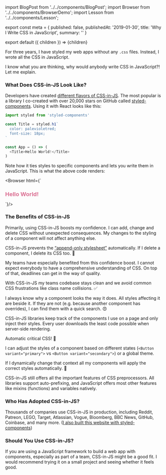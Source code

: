 import BlogPost from '../../components/BlogPost';
import Browser from '../../components/BrowserDemo';
import Lesson from '../../components/Lesson';

export const meta = {
  published: false,
  publishedAt: '2019-01-30',
  title: 'Why I Write CSS in JavaScript',
  summary: ''
}

export default ({ children }) => <BlogPost meta={meta}>{children}</BlogPost>

For three years, I have styled my web apps without any `.css` files. Instead, I wrote all the CSS in JavaScript.

I know what you are thinking, why would anybody write CSS in JavaScript?! Let me explain.

### What Does CSS-in-JS Look Like?

Developers have created [different flavors of CSS-in-JS](https://github.com/michelebertoli/css-in-js). The most popular is a library I co-created with over 20,000 stars on GitHub called [styled-components](https://styled-components.com). Using it with React looks like this:

```js
import styled from 'styled-components'

const Title = styled.h1`
  color: palevioletred;
  font-size: 18px;
`

const App = () => (
  <Title>Hello World!</Title>
)
```

Note how it ties styles to specific components and lets you write them in JavaScript. This is what the above code renders:

<Browser html={`
  <style>
    .faEkXI {
      font-size: 18px;
      color: palevioletred;
    }
  </style>
  <h1 class="sc-ifAKCX faEkXI">Hello World!</h1>
`}/>

### The Benefits of CSS-in-JS

Primarily, using CSS-in-JS boosts my confidence. I can add, change and delete CSS without unexpected consequences. My changes to the styling of a component will not affect anything else.

CSS-in-JS prevents the [“append-only stylesheet”](https://css-tricks.com/oh-no-stylesheet-grows-grows-grows-append-stylesheet-problem/) automatically. If I delete a component, I delete its CSS too. 🚮

<Lesson
  title="Confidence"
  body="Add, change and delete CSS without unexpected consequences and avoid dead code."
/>

My teams have especially benefited from this confidence boost. I cannot expect everybody to have a comprehensive understanding of CSS. On top of that, deadlines can get in the way of quality.

With CSS-in-JS my teams codebase stays clean and we avoid common CSS frustrations like class name collisions. ✅

<Lesson
  title="Enhanced Teamwork"
  body="Keep your codebase clean and avoid common CSS bugs, regardeless of experience levels."
/>

I always know why a component looks the way it does. All styles affecting it are beside it. If they are not (e.g. because another component has overrides), I can find them with a quick search. 😍

<Lesson
  title="Painless Maintenance"
  body="Never go on a hunt for CSS affecting your components ever again."
/>

CSS-in-JS libraries keep track of the components I use on a page and only inject their styles. Every user downloads the least code possible when server-side rendering.

Automatic critical CSS! 🤯

<Lesson
  title="Fast Performance"
  body="Automatically extract the critical CSS and send the least amount of code possible over the wire."
/>

I can adjust the styles of a component based on different states (`<Button variant="primary">` vs `<Button variant="secondary">`) or a global theme.

If I dynamically change that context all my components will apply the correct styles automatically. 💅

<Lesson
  title="Dynamic Styling"
  body="Simply style your components with a global theme or implement different states."
/>

CSS-in-JS still offers all the important features of CSS preprocessors. All libraries support auto-prefixing, and JavaScript offers most other features like mixins (functions) and variables natively.

### Who Has Adopted CSS-in-JS?

Thousands of companies use CSS-in-JS in production, including Reddit, Patreon, LEGO, Target, Atlassian, Vogue, Bloomberg, BBC News, GitHub, Coinbase, and many more. ([I also built this website with styled-components](https://github.com/mxstbr/mxstbr.com))

### Should You Use CSS-in-JS?

If you are using a JavaScript framework to build a web app with components, especially as part of a team, CSS-in-JS might be a good fit. I would recommend trying it on a small project and seeing whether it feels good.
